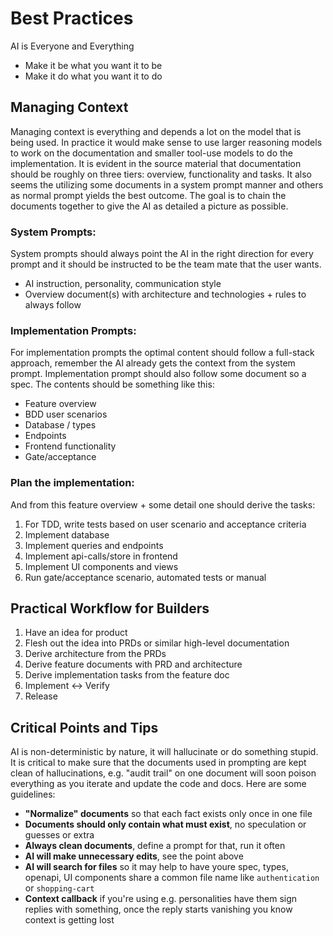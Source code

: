 # Best Practices
AI is Everyone and Everything
- Make it be what you want it to be
- Make it do what you want it to do

## Managing Context
Managing context is everything and depends a lot on the model that is being used. In practice it would make sense to use larger reasoning models to work on the documentation and smaller tool-use models to do the implementation. It is evident in the source material that documentation should be roughly on three tiers: overview, functionality and tasks. It also seems the utilizing some documents in a system prompt manner and others as normal prompt yields the best outcome. The goal is to chain the documents together to give the AI as detailed a picture as possible.

### System Prompts:
System prompts should always point the AI in the right direction for every prompt and it should be instructed to be the team mate that the user wants.
- AI instruction, personality, communication style
- Overview document(s) with architecture and technologies + rules to always follow

### Implementation Prompts:
For implementation prompts the optimal content should follow a full-stack approach, remember the AI already gets the context from the system prompt. Implementation prompt should also follow some document so a spec. The contents should be something like this:
- Feature overview
- BDD user scenarios
- Database / types
- Endpoints
- Frontend functionality
- Gate/acceptance

### Plan the implementation:
And from this feature overview + some detail one should derive the tasks:

1. For TDD, write tests based on user scenario and acceptance criteria
2. Implement database
3. Implement queries and endpoints
4. Implement api-calls/store in frontend
5. Implement UI components and views
6. Run gate/acceptance scenario, automated tests or manual

## Practical Workflow for Builders
1. Have an idea for product
2. Flesh out the idea into PRDs or similar high-level documentation
3. Derive architecture from the PRDs
4. Derive feature documents with PRD and architecture
5. Derive implementation tasks from the feature doc
6. Implement <-> Verify
7. Release

## Critical Points and Tips
AI is non-deterministic by nature, it will hallucinate or do something stupid. It is critical to make sure that the documents used in prompting are kept clean of hallucinations, e.g. "audit trail" on one document will soon poison everything as you iterate and update the code and docs. Here are some guidelines:

- **"Normalize" documents** so that each fact exists only once in one file
- **Documents should only contain what must exist**, no speculation or guesses or extra
- **Always clean documents**, define a prompt for that, run it often
- **AI will make unnecessary edits**, see the point above
- **AI will search for files** so it may help to have youre spec, types, openapi, UI components share a common file name like `authentication` or `shopping-cart`
- **Context callback** if you're using e.g. personalities have them sign replies with something, once the reply starts vanishing you know context is getting lost
